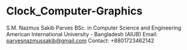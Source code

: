 # Clock_Computer-Graphics

S.M. Nazmus Sakib Parves
BSc. in Computer Science and Engineering 
American International University - Bangladesh (AIUB)
Email: parvesnazmussakib@gmail.com
Contact: +8801723462142
